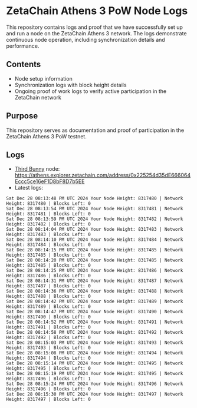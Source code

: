 # ZetaChain Athens 3 PoW Node Logs
This repository contains logs and proof that we have successfully set up and run a node on the ZetaChain Athens 3 network. The logs demonstrate continuous node operation, including synchronization details and performance.

## Contents
- Node setup information
- Synchronization logs with block height details
- Ongoing proof of work logs to verify active participation in the ZetaChain network

## Purpose
This repository serves as documentation and proof of participation in the ZetaChain Athens 3 PoW testnet.

## Logs

- [Third Bunny](https://thirdbunny.xyz/) node: https://athens.explorer.zetachain.com/address/0x225254d35dE666064Eccc5ce16eF1D8bF8D7b5EE
- Latest logs:
```
Sat Dec 28 08:13:48 PM UTC 2024 Your Node Height: 8317480 | Network Height: 8317480 | Blocks Left: 0
Sat Dec 28 08:13:54 PM UTC 2024 Your Node Height: 8317481 | Network Height: 8317481 | Blocks Left: 0
Sat Dec 28 08:13:59 PM UTC 2024 Your Node Height: 8317482 | Network Height: 8317482 | Blocks Left: 0
Sat Dec 28 08:14:04 PM UTC 2024 Your Node Height: 8317483 | Network Height: 8317483 | Blocks Left: 0
Sat Dec 28 08:14:10 PM UTC 2024 Your Node Height: 8317484 | Network Height: 8317484 | Blocks Left: 0
Sat Dec 28 08:14:15 PM UTC 2024 Your Node Height: 8317485 | Network Height: 8317485 | Blocks Left: 0
Sat Dec 28 08:14:20 PM UTC 2024 Your Node Height: 8317485 | Network Height: 8317485 | Blocks Left: 0
Sat Dec 28 08:14:25 PM UTC 2024 Your Node Height: 8317486 | Network Height: 8317486 | Blocks Left: 0
Sat Dec 28 08:14:31 PM UTC 2024 Your Node Height: 8317487 | Network Height: 8317487 | Blocks Left: 0
Sat Dec 28 08:14:36 PM UTC 2024 Your Node Height: 8317488 | Network Height: 8317488 | Blocks Left: 0
Sat Dec 28 08:14:42 PM UTC 2024 Your Node Height: 8317489 | Network Height: 8317489 | Blocks Left: 0
Sat Dec 28 08:14:47 PM UTC 2024 Your Node Height: 8317490 | Network Height: 8317490 | Blocks Left: 0
Sat Dec 28 08:14:52 PM UTC 2024 Your Node Height: 8317491 | Network Height: 8317491 | Blocks Left: 0
Sat Dec 28 08:14:58 PM UTC 2024 Your Node Height: 8317492 | Network Height: 8317492 | Blocks Left: 0
Sat Dec 28 08:15:03 PM UTC 2024 Your Node Height: 8317493 | Network Height: 8317493 | Blocks Left: 0
Sat Dec 28 08:15:08 PM UTC 2024 Your Node Height: 8317494 | Network Height: 8317494 | Blocks Left: 0
Sat Dec 28 08:15:14 PM UTC 2024 Your Node Height: 8317495 | Network Height: 8317495 | Blocks Left: 0
Sat Dec 28 08:15:19 PM UTC 2024 Your Node Height: 8317495 | Network Height: 8317496 | Blocks Left: 1
Sat Dec 28 08:15:24 PM UTC 2024 Your Node Height: 8317496 | Network Height: 8317496 | Blocks Left: 0
Sat Dec 28 08:15:30 PM UTC 2024 Your Node Height: 8317497 | Network Height: 8317497 | Blocks Left: 0
```
